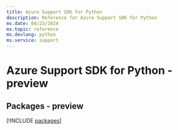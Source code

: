 ```yaml
---
title: Azure Support SDK for Python
description: Reference for Azure Support SDK for Python
ms.date: 04/23/2024
ms.topic: reference
ms.devlang: python
ms.service: support
---
```

# Azure Support SDK for Python - preview
## Packages - preview
[!INCLUDE [packages](support-index.md)]